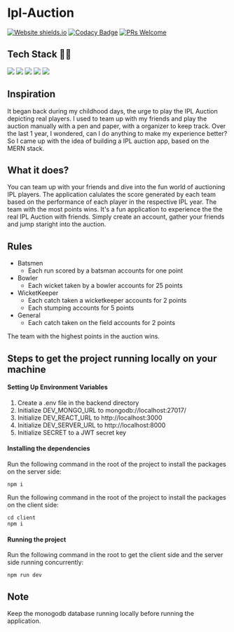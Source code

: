 # Ipl-Auction

[![Website shields.io](https://img.shields.io/website-up-down-green-red/http/shields.io.svg)](https://ipl-mega-auction.herokuapp.com/)
[![Codacy Badge](https://app.codacy.com/project/badge/Grade/67f92738bcce4a2c83e2b0885e3bf649)](https://www.codacy.com/gh/Coder-Srinivas/Ipl-Auction/dashboard?utm_source=github.com&amp;utm_medium=referral&amp;utm_content=Coder-Srinivas/Ipl-Auction&amp;utm_campaign=Badge_Grade) 
[![PRs Welcome](https://img.shields.io/badge/PRs-welcome-brightgreen.svg?style=flat-square)](http://makeapullrequest.com)

## Tech Stack 👨‍💻

 <img src="https://img.shields.io/badge/HTML5-E34F26?style=for-the-badge&logo=html5&logoColor=white"> <img src="https://img.shields.io/badge/Sass-CC6699?style=for-the-badge&logo=sass&logoColor=white"> <img src="https://img.shields.io/badge/JavaScript-F7DF1E?style=for-the-badge&logo=javascript&logoColor=black"> <img src="https://img.shields.io/badge/Node.js-43853D?style=for-the-badge&logo=node.js&logoColor=white"> <img src="https://img.shields.io/badge/MongoDB-4EA94B?style=for-the-badge&logo=mongodb&logoColor=white"> 
 
 
## Inspiration

It began back during my childhood days, the urge to play the IPL Auction depicting real players. I used to team up with my friends and play the auction manually with a pen and paper, with a organizer to keep track. Over the last 1 year, I wondered, can I do anything to make my experience better? So I came up with the idea of building a IPL auction app, based on the MERN stack.

## What it does?

You can team up with your friends and dive into the fun world of auctioning IPL players. The application calulates the score generated by each team based on the performance of each player in the respective IPL year. The team with the most points wins. It's a fun application to experience the the real IPL Auction with friends. Simply create an account, gather your friends and jump staright into the auction.

## Rules

- Batsmen
    - Each run scored by a batsman accounts for one point
- Bowler
    - Each wicket taken by a bowler accounts for 25 points
- WicketKeeper
    - Each catch taken a wicketkeeper accounts for 2 points
    - Each stumping accounts for 5 points
- General
    - Each catch taken on the field accounts for 2 points

The team with the highest points in the auction wins.

## Steps to get the project running locally on your machine

#### Setting Up Environment Variables

1. Create a .env file in the backend directory
2. Initialize DEV_MONGO_URL to mongodb://localhost:27017/
3. Initialize DEV_REACT_URL to http://localhost:3000
4. Initialize DEV_SERVER_URL to http://localhost:8000
5. Initialize SECRET to a JWT secret key

#### Installing the dependencies

Run the following command in the root
of the project to install the packages 
on the server side:

```
npm i
```

Run the following command in the root
of the project to install the packages 
on the client side:

```
cd client
npm i
```

#### Running the project

Run the following command in the root
to get the client side and the server 
side running concurrently:

```
npm run dev
```

## Note 

Keep the monogodb database running locally before running the application.
